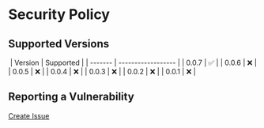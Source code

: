 # Security Policy

## Supported Versions

​
| Version | Supported |
| ------- | ------------------ |
| 0.0.7 | :white_check_mark: |
| 0.0.6 | :x: |
| 0.0.5 | :x: |
| 0.0.4 | :x: |
| 0.0.3 | :x: |
| 0.0.2 | :x: |
| 0.0.1 | :x: |
​

## Reporting a Vulnerability

[Create Issue](https://github.com/gregoranders/ts-csv/issues/new?labels=bug&template=bug_report.md&title=Security+Issue)
